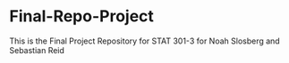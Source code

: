 # Final-Repo-Project
This is the Final Project Repository for STAT 301-3 for Noah Slosberg and Sebastian Reid
